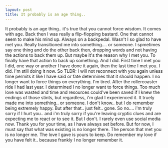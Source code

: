 ```yaml
---
layout: post
title: It probably is an age thing..
---
```


It probably is an age thing.. it's true that you cannot force wisdom. It comes with age. Back then I was really a flip-flopping bastard. One that cannot seem to make his mind up. Always on a backpedal. Wasn't I so glad to have met you. Really transitioned me into something.... or someone. I spmetimes say one thing and do the other back then, dropping words and not having the actions to back them up. But maybe it's the reason why I met you. To finally have that action to back up something. And I did. First time I met you I did, one way or another I have done it again, then the last time I met you. I did. I'm still doing it now. So TLDR: I will not reconnect with you again unless time permits it like I have said or fate determines that it should happen. I no longer want to force things on everything. I'm tired. After the rollercoaster ride I had last year. I determined I no longer want to force things. Too much love was wasted and time and resources could've been saved if I knew the endings of those stints, but regardless, i'm glad I experienced it. It truely made me into something.. or someone. I don't know.. but I do remember being extremely happy. But after that.. just felt.. gone. So no.... i'm truly sorry if I hurt you.. and i'm truly sorry if you're leaving cryptic clues and are expecting me to react or to see it. But I don't. I rarely even use social media now. Thank you for your time, as I have always set before. But for now, I must say that what was existing is no longer there. The person that met you is no longer me. The love I gave is yours to keep. Do remember my love if you have felt it.. because frankly I no longer remember it. 
